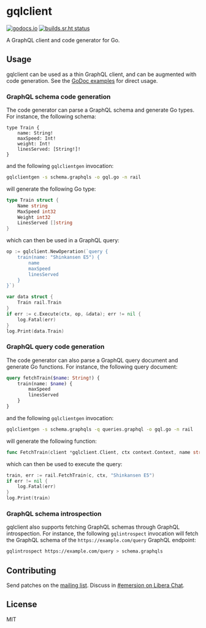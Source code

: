 # gqlclient

[![godocs.io](https://godocs.io/git.sr.ht/~emersion/gqlclient?status.svg)](https://godocs.io/git.sr.ht/~emersion/gqlclient)
[![builds.sr.ht status](https://builds.sr.ht/~emersion/gqlclient/commits.svg)](https://builds.sr.ht/~emersion/gqlclient/commits?)

A GraphQL client and code generator for Go.

## Usage

gqlclient can be used as a thin GraphQL client, and can be augmented with code
generation. See the [GoDoc examples] for direct usage.

### GraphQL schema code generation

The code generator can parse a GraphQL schema and generate Go types. For
instance, the following schema:

```graphqls
type Train {
	name: String!
	maxSpeed: Int!
	weight: Int!
	linesServed: [String!]!
}
```

and the following `gqlclientgen` invocation:

```sh
gqlclientgen -s schema.graphqls -o gql.go -n rail
```

will generate the following Go type:

```go
type Train struct {
	Name string
	MaxSpeed int32
	Weight int32
	LinesServed []string
}
```

which can then be used in a GraphQL query:

```go
op := gqlclient.NewOperation(`query {
	train(name: "Shinkansen E5") {
		name
		maxSpeed
		linesServed
	}
}`)

var data struct {
	Train rail.Train
}
if err := c.Execute(ctx, op, &data); err != nil {
	log.Fatal(err)
}
log.Print(data.Train)
```

### GraphQL query code generation

The code generator can also parse a GraphQL query document and generate Go
functions. For instance, the following query document:

```graphql
query fetchTrain($name: String!) {
	train(name: $name) {
		maxSpeed
		linesServed
	}
}
```

and the following `gqlclientgen` invocation:

```sh
gqlclientgen -s schema.graphqls -q queries.graphql -o gql.go -n rail
```

will generate the following function:

```go
func FetchTrain(client *gqlclient.Client, ctx context.Context, name string) (Train, error)
```

which can then be used to execute the query:

```go
train, err := rail.FetchTrain(c, ctx, "Shinkansen E5")
if err != nil {
	log.Fatal(err)
}
log.Print(train)
```

### GraphQL schema introspection

gqlclient also supports fetching GraphQL schemas through GraphQL introspection.
For instance, the following `gqlintrospect` invocation will fetch the GraphQL
schema of the `https://example.com/query` GraphQL endpoint:

```sh
gqlintrospect https://example.com/query > schema.graphqls
```

## Contributing

Send patches on the [mailing list]. Discuss in [#emersion on Libera Chat][IRC channel].

## License

MIT

[GoDoc examples]: https://godocs.io/git.sr.ht/~emersion/gqlclient#example-Client-Execute
[mailing list]: https://lists.sr.ht/~emersion/gqlclient-dev
[IRC channel]: ircs://irc.libera.chat/#emersion
